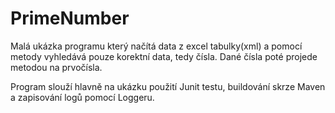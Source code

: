 # PrimeNumber

Malá ukázka programu který načítá data z excel tabulky(xml) a pomocí metody vyhledává pouze korektní data, tedy čísla.
Dané čísla poté projede metodou na prvočísla.

Program slouží hlavně na ukázku použití Junit testu, buildování skrze Maven a zapisování logů pomocí Loggeru.
